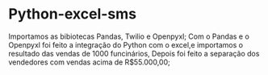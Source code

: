 # Python-excel-sms
Importamos as bibiotecas Pandas, Twilio e Openpyxl;
Com o Pandas e o Openpyxl foi feito a integração do Python com o excel,e importamos o resultado das vendas de 1000 funcinários,
Depois foi feito a separação dos vendedores com vendas acima de R$55.000,00;

